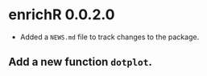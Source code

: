 # enrichR 0.0.2.0

* Added a `NEWS.md` file to track changes to the package.
## Add a new function `dotplot`.
